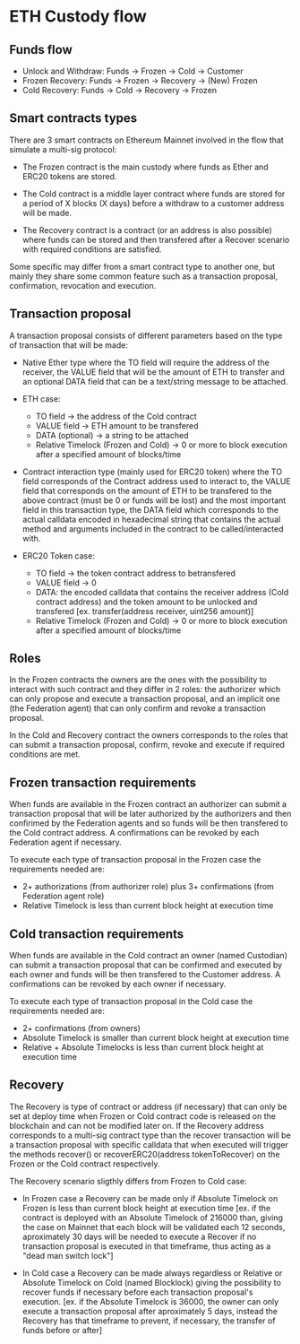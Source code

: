 # ETH Custody flow

## Funds flow

- Unlock and Withdraw: Funds -> Frozen -> Cold -> Customer
- Frozen Recovery: Funds -> Frozen -> Recovery -> (New) Frozen
- Cold Recovery: Funds -> Cold -> Recovery -> Frozen

## Smart contracts types

There are 3 smart contracts on Ethereum Mainnet involved in the flow that simulate a multi-sig protocol:

- The Frozen contract is the main custody where funds as Ether and ERC20 tokens are stored.

- The Cold contract is a middle layer contract where funds are stored for a period of X blocks (X days) before a withdraw to a customer address will be made.

- The Recovery contract is a contract (or an address is also possible) where funds can be stored and then transfered after a Recover scenario with required conditions are satisfied.

Some specific may differ from a smart contract type to another one, but mainly they share some common feature such as a transaction proposal, confirmation, revocation and execution.

## Transaction proposal

A transaction proposal consists of different parameters based on the type of transaction that will be made:

- Native Ether type where the TO field will require the address of the receiver, the VALUE field that will be the amount of ETH to transfer and an optional DATA field that can be a text/string message to be attached.

- ETH case:
  - TO field -> the address of the Cold contract
  - VALUE field -> ETH amount to be transfered
  - DATA (optional) -> a string to be attached
  - Relative Timelock (Frozen and Cold) -> 0 or more to block execution after a specified amount of blocks/time

- Contract interaction type (mainly used for ERC20 token) where the TO field corresponds of the Contract address used to interact to, the VALUE field that corresponds on the amount of ETH to be transfered to the above contract (must be 0 or funds will be lost) and the most important field in this transaction type, the DATA field which corresponds to the actual calldata encoded in hexadecimal string that contains the actual method and arguments included in the contract to be called/interacted with.

- ERC20 Token case:
  - TO field -> the token contract address to betransfered
  - VALUE field -> 0
  - DATA: the encoded calldata that contains the receiver address (Cold contract address) and the token amount to be unlocked and transfered [ex. transfer(address receiver, uint256 amount)]
  - Relative Timelock (Frozen and Cold) -> 0 or more to block execution after a specified amount of blocks/time

## Roles

In the Frozen contracts the owners are the ones with the possibility to interact with such contract and they differ in 2 roles: the authorizer which can only propose and execute a transaction proposal, and an implicit one (the Federation agent) that can only confirm and revoke a transaction proposal.

In the Cold and Recovery contract the owners corresponds to the roles that can submit a transaction proposal, confirm, revoke and execute if required conditions are met.

## Frozen transaction requirements

When funds are available in the Frozen contract an authorizer can submit a transaction proposal that will be later authorized by the authorizers and then confirimed by the Federation agents and so funds will be then transfered to the Cold contract address.
A confirmations can be revoked by each Federation agent if necessary.

To execute each type of transaction proposal in the Frozen case the requirements needed are:

- 2+ authorizations (from authorizer role) plus 3+ confirmations (from Federation agent role)
- Relative Timelock is less than current block height at execution time

## Cold transaction requirements

When funds are available in the Cold contract an owner (named Custodian) can submit a transaction proposal that can be confirmed and executed by each owner and funds will be then transfered to the Customer address.
A confirmations can be revoked by each owner if necessary.

To execute each type of transaction proposal in the Cold case the requirements needed are:

- 2+ confirmations (from owners)
- Absolute Timelock is smaller than current block height at execution time
- Relative + Absolute Timelocks is less than current block height at execution time

## Recovery

The Recovery is type of contract or address (if necessary) that can only be set at deploy time when Frozen or Cold contract code is released on the blockchain and can not be modified later on.
If the Recovery address corresponds to a multi-sig contract type than the recover transaction will be a transaction proposal with specific calldata that when executed will trigger the methods recover() or recoverERC20(address tokenToRecover) on the Frozen or the Cold contract respectively.

The Recovery scenario sligthly differs from Frozen to Cold case:

- In Frozen case a Recovery can be made only if Absolute Timelock on Frozen is less than current block height at execution time [ex. if the contract is deployed with an Absolute Timelock of 216000 than, giving the case on Mainnet that each block will be validated each 12 seconds, aproximately 30 days will be needed to execute a Recover if no transaction proposal is executed in that timeframe, thus acting as a "dead man switch lock"]

- In Cold case a Recovery can be made always regardless or Relative or Absolute Timelock on Cold (named Blocklock) giving the possibility to recover funds if necessary before each transaction proposal's execution. [ex. if the Absolute Timelock is 36000, the owner can only execute a transaction proposal after aproximately 5 days, instead the Recovery has that timeframe to prevent, if necessary, the transfer of funds before or after]
